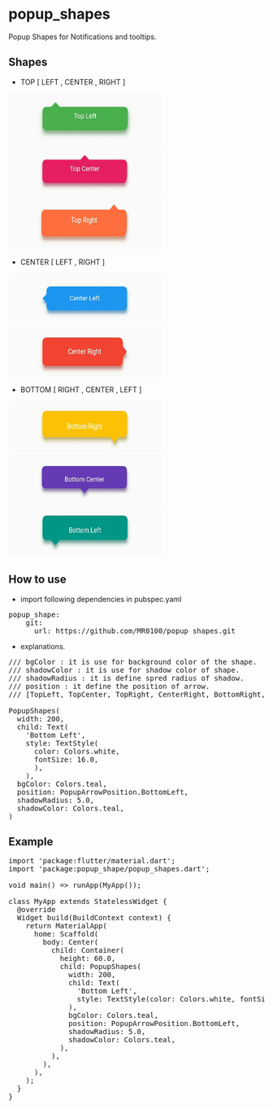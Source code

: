# popup_shapes

Popup Shapes for Notifications and tooltips.

## Shapes

* TOP [ LEFT , CENTER , RIGHT ]

<img src="/assets/images/2.jpeg" height="100" width="300"><img src="/assets/images/3.jpeg" height="100" width="300">
<img src="/assets/images/4.jpeg" height="100" width="300">

* CENTER [ LEFT , RIGHT ]

<img src="/assets/images/1.jpeg" height="100" width="300"><img src="/assets/images/5.jpeg" height="100" width="300">

* BOTTOM [ RIGHT , CENTER , LEFT ]

<img src="/assets/images/6.jpeg" height="100" width="300"><img src="/assets/images/7.jpeg" height="100" width="300">
<img src="/assets/images/8.jpeg" height="100" width="300">

## How to use

* import following dependencies in pubspec.yaml
<pre>
popup_shape:
    git:
      url: https://github.com/MR0100/popup_shapes.git
</pre>

* explanations.
  
<pre>
/// bgColor : it is use for background color of the shape.
/// shadowColor : it is use for shadow color of shape.
/// shadowRadius : it is define spred radius of shadow.
/// position : it define the position of arrow. 
/// [TopLeft, TopCenter, TopRight, CenterRight, BottomRight, BottomCenter, BottomLeft, CenterLeft]

PopupShapes(
  width: 200,
  child: Text(
    'Bottom Left',
    style: TextStyle(
      color: Colors.white, 
      fontSize: 16.0,
      ),
    ),
  bgColor: Colors.teal,
  position: PopupArrowPosition.BottomLeft,
  shadowRadius: 5.0,
  shadowColor: Colors.teal,
)
</pre>


## Example

<pre>
import 'package:flutter/material.dart';
import 'package:popup_shape/popup_shapes.dart';

void main() => runApp(MyApp());

class MyApp extends StatelessWidget {
  @override
  Widget build(BuildContext context) {
    return MaterialApp(
      home: Scaffold(
        body: Center(
          child: Container(
            height: 60.0,
            child: PopupShapes(
              width: 200,
              child: Text(
                'Bottom Left',
                style: TextStyle(color: Colors.white, fontSize: 16.0),
              ),
              bgColor: Colors.teal,
              position: PopupArrowPosition.BottomLeft,
              shadowRadius: 5.0,
              shadowColor: Colors.teal,
            ),
          ),
        ),
      ),
    );
  }
}

</pre>
